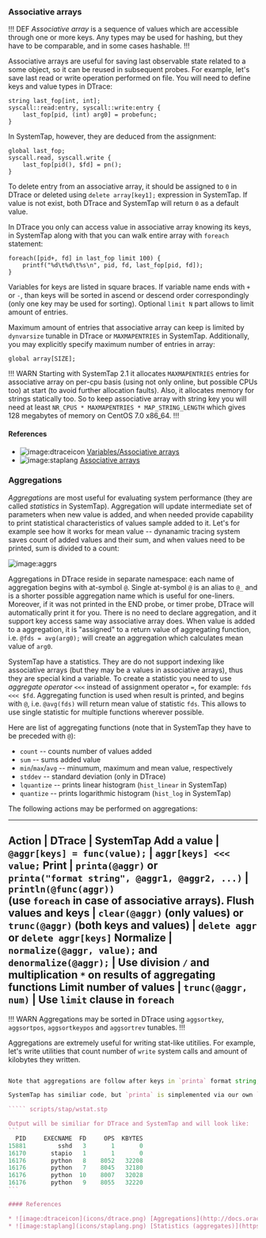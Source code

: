 ### Associative arrays

!!! DEF
_Associative array_ is a sequence of values which are accessible through one or more keys. Any types may be used for hashing, but they have to be comparable, and in some cases hashable.
!!!

Associative arrays are useful for saving last observable state related to a some object, so it can be reused in subsequent probes. For example, let's save last read or write operation performed on file. You will need to define keys and value types in DTrace:
```
string last_fop[int, int];
syscall::read:entry, syscall::write:entry { 
	last_fop[pid, (int) arg0] = probefunc; 
}
```

In SystemTap, however, they are deduced from the assignment:
```
global last_fop;
syscall.read, syscall.write { 
	last_fop[pid(), $fd] = pn(); 
}
```

To delete entry from an associative array, it should be assigned to `0` in DTrace or deleted using `delete array[key1];` expression in SystemTap. If value is not exist, both DTrace and SystemTap will return `0` as a default value. 

In DTrace you only can access value in associative array knowing its keys, in SystemTap along with that you can walk entire array with `foreach` statement:
```
foreach([pid+, fd] in last_fop limit 100) {
	printf("%d\t%d\t%s\n", pid, fd, last_fop[pid, fd]);
}
```
Variables for keys are listed in square braces. If variable name ends with `+` or `-`, than keys will be sorted in ascend or descend order correspondingly (only one key may be used for sorting). Optional `limit N` part allows to limit amount of entries.

Maximum amount of entries that associative array can keep is limited by `dynvarsize` tunable in DTrace or `MAXMAPENTRIES` in SystemTap. Additionally, you may explicitly specify maximum number of entries in array:
```
global array[SIZE];
```

!!! WARN
Starting with SystemTap 2.1 it allocates `MAXMAPENTRIES` entries for associative array on per-cpu basis (using not only online, but possible CPUs too) at start (to avoid further allocation faults). Also, it allocates memory for strings statically too. So to keep associative array with string key you will need at least `NR_CPUS * MAXMAPENTRIES * MAP_STRING_LENGTH` which gives 128 megabytes of memory on CentOS 7.0 x86_64.
!!!

#### References

* ![image:dtraceicon](icons/dtrace.png) [Variables/Associative arrays](http://docs.oracle.com/cd/E19253-01/817-6223/chp-variables/index.html#6mlkidlfr)
* ![image:staplang](icons/staplang.png) [Associative arrays](https://sourceware.org/systemtap/langref/Associative_arrays.html)

### Aggregations

_Aggregations_ are most useful for evaluating system performance (they are called _statistics_ in SystemTap). Aggregation will update intermediate set of parameters when new value is added, and when needed provide capability to print statistical characteristics of values sample added to it. Let's for example see how it works for mean value -- dynanamic tracing system saves count of added values and their sum, and when values need to be printed, sum is divided to a count:

![image:aggrs](aggrs.png)

Aggregations in DTrace reside in separate namespace: each name of aggregation begins with at-symbol `@`. Single at-symbol `@` is an alias to `@_` and is a shorter possible aggregation name which is useful for one-liners. Moreover, if it was not printed in the END probe, or timer probe, DTrace will automatically print it for you. There is no need to declare aggregation, and it support key access same way associative array does. When value is added to a aggregation, it is "assigned" to a return value of aggregating function, i.e. `@fds = avg(arg0);` will create an aggregation which calculates mean value of `arg0`.

SystemTap have a statistics. They are do not support indexing like associative arrays (but they may be a values in associative arrays), thus they are special kind a variable. To create a statistic you need to use _aggregate operator_ `<<<` instead of assignment operator `=`, for example: `fds <<< $fd`. Aggregating function is used when result is printed, and begins with `@`, i.e. `@avg(fds)` will return mean value of statistic `fds`. This allows to use single statistic for multiple functions wherever possible.

Here are list of aggregating functions (note that in SystemTap they have to be preceded with `@`):
 * `count` -- counts number of values added
 * `sum` -- sums added value
 * `min`/`max`/`avg` -- minumum, maximum and mean value, respectively
 * `stddev` -- standard deviation (only in DTrace)
 * `lquantize` -- prints linear histogram (`hist_linear` in SystemTap)
 * `quantize` -- prints logarithmic histogram (`hist_log` in SystemTap)
 
The following actions may be performed on aggregations:

---
__Action__ | __DTrace__ | __SystemTap__
Add a value | `@aggr[keys] = func(value);` | `aggr[keys] <<< value;`
Print | `printa(@aggr)` or \
        `printa("format string", @aggr1, @aggr2, ...)` | `println(@func(aggr))` \
                                                         (use `foreach` in case of associative arrays).
Flush values and keys | `clear(@aggr)` (only values) or \
                        `trunc(@aggr)` (both keys and values) | `delete aggr` or `delete aggr[keys]`
Normalize | `normalize(@aggr, value);` and \
            `denormalize(@aggr);` | Use division `/` and multiplication `*` on results of aggregating functions
Limit number of values | `trunc(@aggr, num)` | Use `limit` clause in `foreach`
---

!!! WARN
Aggregations may be sorted in DTrace using `aggsortkey`, `aggsortpos`, `aggsortkeypos` and `aggsortrev` tunables.
!!!

Aggregations are extremely useful for writing stat-like utitilies. For example, let's write utilities that count number of `write` system calls and amount of kilobytes they written. 

````` scripts/dtrace/wstat.d

Note that aggregations are follow after keys in `printa` format string, and they are going in the same order they are passed as `printa` parameters. Format fields for aggregations use `@` character. Sorting will be performed according to a PID (due to `aggsortkey` tunable), not by number of operations or amount of bytes written. Option `aggsortkeypos` is redundant here, because `0` is default value if `aggsortkey` is set. 

SystemTap has similiar code, but `printa` is simplemented via our own `foreach` cycle. On the other hand, we will keep only one associative array here:

````` scripts/stap/wstat.stp

Output will be similiar for DTrace and SystemTap and will look like:
```
  PID     EXECNAME  FD     OPS  KBYTES
15881         sshd   3       1       0
16170       stapio   1       1       0
16176       python   8    8052   32208
16176       python   7    8045   32180
16176       python  10    8007   32028
16176       python   9    8055   32220
```

#### References

* ![image:dtraceicon](icons/dtrace.png) [Aggregations](http://docs.oracle.com/cd/E19253-01/817-6223/chp-aggs/index.html)
* ![image:staplang](icons/staplang.png) [Statistics (aggregates)](https://sourceware.org/systemtap/langref/Statistics_aggregates.html)